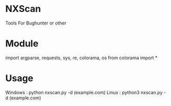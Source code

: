 # NXScan
Tools For Bughunter or other
# Module
import argparse, requests, sys, re, colorama, os
from colorama import *
# Usage
Windows : python nxscan.py -d (example.com)
Linux : python3 nxscan.py -d (example.com)
